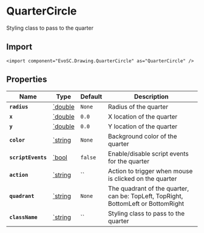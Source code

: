 # QuarterCircle
Styling class to pass to the quarter

## Import
```xml:no-line-numbers
<import component="EvoSC.Drawing.QuarterCircle" as="QuarterCircle" />
```

## Properties
| Name | Type | Default | Description |
|------|------|---------|-------------|
| **`radius`** | [`double](#) | `None` | Radius of the quarter |
| **`x`** | [`double](#) | `0.0` | X location of the quarter |
| **`y`** | [`double](#) | `0.0` | Y location of the quarter |
| **`color`** | [`string](#) | `None` | Background color of the quarter |
| **`scriptEvents`** | [`bool](#) | `false` | Enable/disable script events for the quarter |
| **`action`** | [`string](#) | `` | Action to trigger when mouse is clicked on the quarter |
| **`quadrant`** | [`string](#) | `None` | The quadrant of the quarter, can be: TopLeft, TopRight, BottomLeft or BottomRight |
| **`className`** | [`string](#) | `` | Styling class to pass to the quarter |
